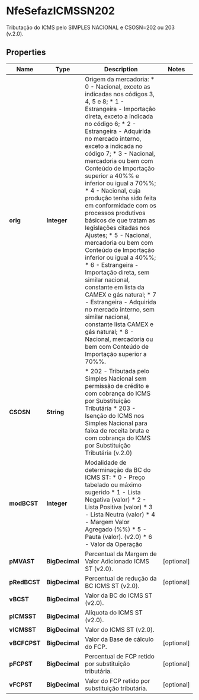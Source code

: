 

# NfeSefazICMSSN202

Tributação do ICMS pelo SIMPLES NACIONAL e CSOSN=202 ou 203 (v.2.0).

## Properties

| Name | Type | Description | Notes |
|------------ | ------------- | ------------- | -------------|
|**orig** | **Integer** | Origem da mercadoria:  * 0 - Nacional, exceto as indicadas nos códigos 3, 4, 5 e 8;  * 1 - Estrangeira - Importação direta, exceto a indicada no código 6;  * 2 - Estrangeira - Adquirida no mercado interno, exceto a indicada no código 7;  * 3 - Nacional, mercadoria ou bem com Conteúdo de Importação superior a 40%% e inferior ou igual a 70%%;  * 4 - Nacional, cuja produção tenha sido feita em conformidade com os processos produtivos básicos de que tratam as legislações citadas nos Ajustes;  * 5 - Nacional, mercadoria ou bem com Conteúdo de Importação inferior ou igual a 40%%;  * 6 - Estrangeira - Importação direta, sem similar nacional, constante em lista da CAMEX e gás natural;  * 7 - Estrangeira - Adquirida no mercado interno, sem similar nacional, constante lista CAMEX e gás natural;  * 8 - Nacional, mercadoria ou bem com Conteúdo de Importação superior a 70%%. |  |
|**CSOSN** | **String** | * 202 - Tributada pelo Simples Nacional sem permissão de crédito e com cobrança do ICMS por Substituição Tributária  * 203 - Isenção do ICMS nos Simples Nacional para faixa de receita bruta e com cobrança do ICMS por Substituição Tributária (v.2.0) |  |
|**modBCST** | **Integer** | Modalidade de determinação da BC do ICMS ST:  * 0 - Preço tabelado ou máximo  sugerido  * 1 - Lista Negativa (valor)  * 2 - Lista Positiva (valor)  * 3 - Lista Neutra (valor)  * 4 - Margem Valor Agregado (%%)  * 5 - Pauta (valor). (v2.0)  * 6 - Valor da Operação |  |
|**pMVAST** | **BigDecimal** | Percentual da Margem de Valor Adicionado ICMS ST (v2.0). |  [optional] |
|**pRedBCST** | **BigDecimal** | Percentual de redução da BC ICMS ST  (v2.0). |  [optional] |
|**vBCST** | **BigDecimal** | Valor da BC do ICMS ST (v2.0). |  |
|**pICMSST** | **BigDecimal** | Alíquota do ICMS ST (v2.0). |  |
|**vICMSST** | **BigDecimal** | Valor do ICMS ST (v2.0). |  |
|**vBCFCPST** | **BigDecimal** | Valor da Base de cálculo do FCP. |  [optional] |
|**pFCPST** | **BigDecimal** | Percentual de FCP retido por substituição tributária. |  [optional] |
|**vFCPST** | **BigDecimal** | Valor do FCP retido por substituição tributária. |  [optional] |



